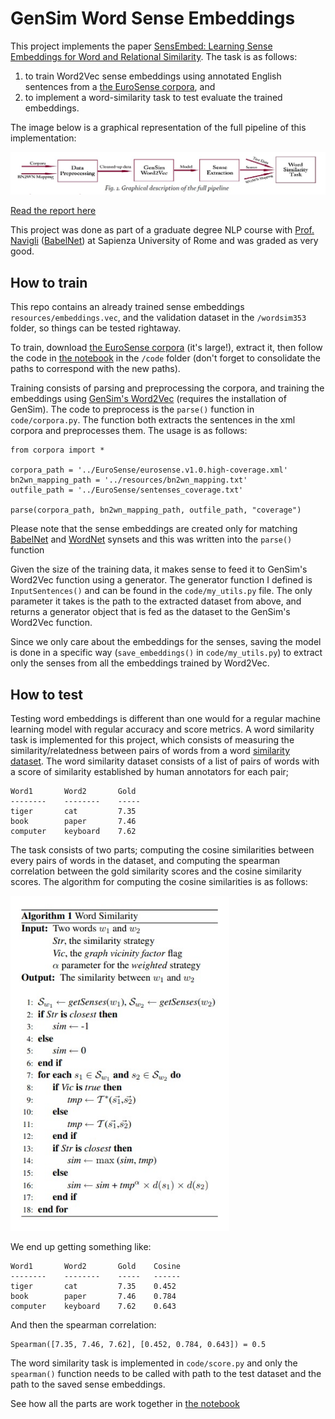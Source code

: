 # GenSim Word Sense Embeddings

This project implements the paper [SensEmbed: Learning Sense Embeddings for Word and Relational Similarity](https://www.aclweb.org/anthology/P15-1010/).
The task is as follows:
1. to train Word2Vec sense embeddings using annotated English sentences from a [the EuroSense corpora](http://lcl.uniroma1.it/eurosense/), and 
2. to implement a word-similarity task to test evaluate the trained embeddings. 

The image below is a graphical representation of the full pipeline of this implementation:

![](images/figure1.jpg)

[Read the report here](report.pdf)

This project was done as part of a graduate degree NLP course with [Prof. Navigli](http://wwwusers.di.uniroma1.it/~navigli/) ([BabelNet](https://babelnet.org/)) at Sapienza University of Rome and was graded as very good.


## How to train

This repo contains an already trained sense embeddings `resources/embeddings.vec`, and the validation dataset in the `/wordsim353` folder, so things can be tested rightaway.

To train, download [the EuroSense corpora](http://lcl.uniroma1.it/eurosense/) (it's large!), extract it, then follow the code in [the notebook](code/unigrams_only_notebook.ipynb) in the `/code` folder (don't forget to consolidate the paths to correspond with the new paths).

Training consists of parsing and preprocessing the corpora, and training the embeddings using [GenSim's Word2Vec](https://radimrehurek.com/gensim/models/word2vec.html) (requires the installation of GenSim). 
The code to preprocess is the `parse()` function in `code/corpora.py`. The function both extracts the sentences in the xml corpora and preprocesses them. The usage is as follows:

```
from corpora import *

corpora_path = '../EuroSense/eurosense.v1.0.high-coverage.xml'
bn2wn_mapping_path = '../resources/bn2wn_mapping.txt'
outfile_path = '../EuroSense/sentenses_coverage.txt'

parse(corpora_path, bn2wn_mapping_path, outfile_path, "coverage")
```

Please note that the sense embeddings are created only for matching [BabelNet](https://babelnet.org/) and [WordNet](https://wordnet.princeton.edu/) synsets and this was written into the `parse()` function

Given the size of the training data, it makes sense to feed it to GenSim's Word2Vec function using a generator. The generator function I defined is `InputSentences()` and can be found in the `code/my_utils.py` file. The only parameter it takes is the path to the extracted dataset from above, and returns a generator object that is fed as the dataset to the GenSim's Word2Vec function.

Since we only care about the embeddings for the senses, saving the model is done in a specific way (`save_embeddings()` in `code/my_utils.py`) to extract only the senses from all the embeddings trained by Word2Vec.


## How to test

Testing word embeddings is different than one would for a regular machine learning model with regular accuracy and score metrics. A word similarity task is implemented for this project, which consists of measuring the similarity/relatedness between pairs of words from a word [similarity dataset](http://www.cs.technion.ac.il/~gabr/resources/data/wordsim353/wordsim353.zip). 
The word similarity dataset consists of a list of pairs of words with a score of similarity established by human annotators for each pair;
```
Word1		Word2 		Gold
--------	--------	-----
tiger		cat 		7.35
book		paper 		7.46
computer	keyboard 	7.62
```
The task consists of two parts; computing the cosine similarities between every pairs of words in the dataset, and computing the spearman correlation between the gold similarity scores and the cosine similarity scores. The algorithm for computing the cosine similarities is as follows:

<img src="images/word_similarity_algorithm.jpg" width="350">

We end up getting something like:
```
Word1 		Word2 		Gold 	Cosine
-------- 	-------- 	----- 	------
tiger 		cat 		7.35 	0.452
book 		paper 		7.46 	0.784
computer 	keyboard 	7.62 	0.643
```
And then the spearman correlation:
```
Spearman([7.35, 7.46, 7.62], [0.452, 0.784, 0.643]) = 0.5
```

The word similarity task is implemented in `code/score.py` and only the `spearman()` function needs to be called with path to the test dataset and the path to the saved sense embeddings.

See how all the parts are work together in [the notebook](code/unigrams_only_notebook.ipynb)
